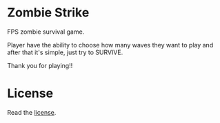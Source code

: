 # Zombie Strike

FPS zombie survival game.


Player have the ability to choose how many waves they want to play and after that it's simple, just try to SURVIVE.

Thank you for playing!!


# License
Read the <a href="https://github.com/Siki1999/ZombieStrike_Code/blob/main/LICENSE.md">license</a>.
